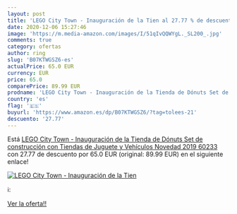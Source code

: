 ```yaml
---
layout: post
title: 'LEGO City Town - Inauguración de la Tien al 27.77 % de descuento'
date: 2020-12-06 15:27:46
image: 'https://m.media-amazon.com/images/I/51qIvQQWYgL._SL200_.jpg'
comments: true
category: ofertas
author: ring
slug: 'B07KTWGSZ6-es'
actualPrice: 65.0 EUR
currency: EUR
price: 65.0
comparePrice: 89.99 EUR
prodname: 'LEGO City Town - Inauguración de la Tienda de Dónuts Set de construcción con Tiendas de Juguete y Vehículos  Novedad 2019  60233 '
country: 'es'
flag: '🇪🇸'
buyurl: 'https://www.amazon.es/dp/B07KTWGSZ6/?tag=tolees-21'
descuento: '27.77'
---
```


Está [LEGO City Town - Inauguración de la Tienda de Dónuts Set de construcción con Tiendas de Juguete y Vehículos  Novedad 2019  60233 ](https://www.amazon.es/dp/B07KTWGSZ6/?tag=tolees-21) con 27.77 de descuento por 65.0 EUR (original: 89.99 EUR) en el siguiente enlace!

[![LEGO City Town - Inauguración de la Tien](https://m.media-amazon.com/images/I/51qIvQQWYgL._SL200_.jpg)](https://www.amazon.es/dp/B07KTWGSZ6/?tag=tolees-21)

ℹ️:


[Ver la oferta!!](https://www.amazon.es/dp/B07KTWGSZ6/?tag=tolees-21)
